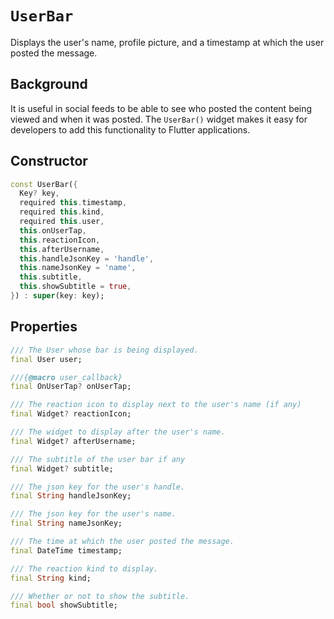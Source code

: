 # `UserBar`

Displays the user's name, profile picture, and a timestamp at which the
user posted the message.

## Background
It is useful in social feeds to be able to see who posted the content being viewed and when it was posted. The `UserBar()` widget makes it easy for developers to add this functionality to Flutter applications.

## Constructor
```dart
const UserBar({
  Key? key,
  required this.timestamp,
  required this.kind,
  required this.user,
  this.onUserTap,
  this.reactionIcon,
  this.afterUsername,
  this.handleJsonKey = 'handle',
  this.nameJsonKey = 'name',
  this.subtitle,
  this.showSubtitle = true,
}) : super(key: key);
```

## Properties
```dart
/// The User whose bar is being displayed.
final User user;

///{@macro user_callback}
final OnUserTap? onUserTap;

/// The reaction icon to display next to the user's name (if any)
final Widget? reactionIcon;

/// The widget to display after the user's name.
final Widget? afterUsername;

/// The subtitle of the user bar if any
final Widget? subtitle;

/// The json key for the user's handle.
final String handleJsonKey;

/// The json key for the user's name.
final String nameJsonKey;

/// The time at which the user posted the message.
final DateTime timestamp;

/// The reaction kind to display.
final String kind;

/// Whether or not to show the subtitle.
final bool showSubtitle;
```